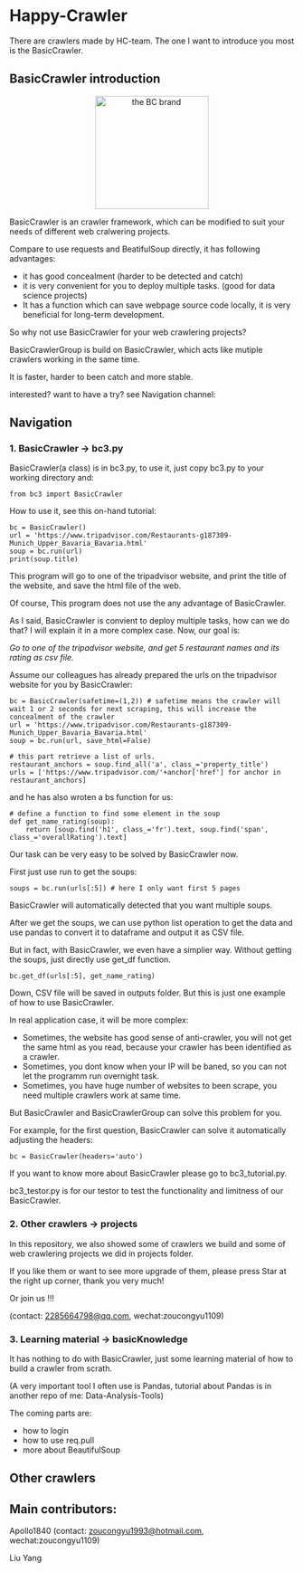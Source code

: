 # Happy-Crawler

There are crawlers made by HC-team. The one I want to introduce you most is the BasicCrawler.

## BasicCrawler introduction

<p align="center"> 
    <img src="https://i.screenshot.net/4wxdjc3" alt="the BC brand" width="200" height="200">
</p>

BasicCrawler is an crawler framework, which can be modified to suit your needs of different web cralwering projects. 

Compare to use requests and BeatifulSoup directly, it has following advantages:

* it has good concealment (harder to be detected and catch)
* it is very convenient for you to deploy multiple tasks. (good for data science projects)
* It has a function which can save webpage source code locally, it is very beneficial for long-term development.

So why not use BasicCrawler for your web crawlering projects?

BasicCrawlerGroup is build on BasicCrawler, which acts like mutiple crawlers working in the same time. 

It is faster, harder to been catch and more stable.

interested? want to have a try? see Navigation channel:

## Navigation

### 1. BasicCrawler -> bc3.py

BasicCrawler(a class) is in bc3.py, to use it, just copy bc3.py to your working directory and:

    from bc3 import BasicCrawler

How to use it, see this on-hand tutorial:

    bc = BasicCrawler()
    url = 'https://www.tripadvisor.com/Restaurants-g187309-Munich_Upper_Bavaria_Bavaria.html'
    soup = bc.run(url)
    print(soup.title)

This program will go to one of the tripadvisor website, and print the title of the website, and save the html file of the web.

Of course, This program does not use the any advantage of BasicCrawler.

As I said, BasicCrawler is convient to deploy multiple tasks, how can we do that? I will explain it in a more complex case. Now, our goal is:

<i>Go to one of the tripadvisor website, and get 5 restaurant names and its rating as csv file.</i>

Assume our colleagues has already prepared the urls on the tripadvisor website for you by BasicCrawler:

    bc = BasicCrawler(safetime=(1,2)) # safetime means the crawler will wait 1 or 2 seconds for next scraping, this will increase the concealment of the crawler
    url = 'https://www.tripadvisor.com/Restaurants-g187309-Munich_Upper_Bavaria_Bavaria.html'
    soup = bc.run(url, save_html=False)
    
    # this part retrieve a list of urls.
    restaurant_anchors = soup.find_all('a', class_='property_title')
    urls = ['https://www.tripadvisor.com/'+anchor['href'] for anchor in restaurant_anchors]

and he has also wroten a bs function for us:

    # define a function to find some element in the soup
    def get_name_rating(soup):
        return [soup.find('h1', class_='fr').text, soup.find('span', class_='overallRating').text]

Our task can be very easy to be solved by BasicCrawler now. 

First just use run to get the soups:

    soups = bc.run(urls[:5]) # here I only want first 5 pages

BasicCrawler will automatically detected that you want multiple soups. 

After we get the soups, we can use python list operation to get the data and use pandas to convert it to dataframe and output it as CSV file.

But in fact, with BasicCrawler, we even have a simplier way. Without getting the soups, just directly use get_df function.

    bc.get_df(urls[:5], get_name_rating)

Down, CSV file will be saved in outputs folder. But this is just one example of how to use BasicCrawler.

In real application case, it will be more complex:

* Sometimes, the website has good sense of anti-crawler, you will not get the same html as you read, because your crawler has been identified as a crawler.
* Sometimes, you dont know when your IP will be baned, so you can not let the programm run overnight task.
* Sometimes, you have huge number of websites to been scrape, you need multiple crawlers work at same time.

But BasicCrawler and BasicCrawlerGroup can solve this problem for you.

For example, for the first question, BasicCrawler can solve it automatically adjusting the headers:

    bc = BasicCrawler(headers='auto')

If you want to know more about BasicCrawler please go to bc3_tutorial.py.

bc3_testor.py is for our testor to test the functionality and limitness of our BasicCrawler.

### 2. Other crawlers -> projects

In this repository, we also showed some of crawlers we build and some of web crawlering projects we did in projects folder. 

If you like them or want to see more upgrade of them, please press Star at the right up corner, thank you very much!

Or join us !!! 

(contact: 2285664798@qq.com, wechat:zoucongyu1109) 

### 3. Learning material -> basicKnowledge

It has nothing to do with BasicCrawler, just some learning material of how to build a crawler from scrath.

(A very important tool I often use is Pandas, tutorial about Pandas is in another repo of me: Data-Analysis-Tools)

The coming parts are:
* how to login
* how to use req.pull
* more about BeautifulSoup

 
## Other crawlers





## Main contributors:
Apollo1840 (contact: zoucongyu1993@hotmail.com, wechat:zoucongyu1109)

Liu Yang

